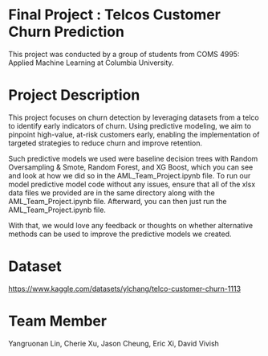 # Final Project : Telcos Customer Churn Prediction
This project was conducted by a group of students from COMS 4995: Applied Machine Learning at Columbia University.

# Project Description
This project focuses on churn detection by leveraging datasets from a telco to identify early indicators of churn. Using predictive modeling, we aim to pinpoint high-value, at-risk customers early, enabling the implementation of targeted strategies to reduce churn and improve retention. 

Such predictive models we used were baseline decision trees with Random Oversampling & Smote, Random Forest, and XG Boost, which you can see and look at how we did so in the AML_Team_Project.ipynb file. To run our model predictive model code without any issues, ensure that all of the xlsx data files we provided are in the same directory along with the AML_Team_Project.ipynb file. Afterward, you can then just run the AML_Team_Project.ipynb file. 

With that, we would love any feedback or thoughts on whether alternative methods can be used to improve the predictive models we created. 

# Dataset
https://www.kaggle.com/datasets/ylchang/telco-customer-churn-1113

# Team Member 
Yangruonan Lin, Cherie Xu, Jason Cheung, Eric Xi, David Vivish
